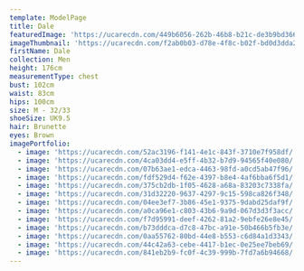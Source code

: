 ```yaml
---
template: ModelPage
title: Dale
featuredImage: 'https://ucarecdn.com/449b6056-262b-46b8-b21c-de3b9bd366e9/'
imageThumbnail: 'https://ucarecdn.com/f2ab0b03-d78e-4f8c-b02f-bd0d3dda2add/'
firstName: Dale
collection: Men
height: 176cm
measurementType: chest
bust: 102cm
waist: 83cm
hips: 100cm
size: M - 32/33
shoeSize: UK9.5
hair: Brunette
eyes: Brown
imagePortfolio:
  - image: 'https://ucarecdn.com/52ac3196-f141-4e1c-843f-3710e7f958df/'
  - image: 'https://ucarecdn.com/4ca03dd4-e5ff-4b32-b7d9-94565f40e080/'
  - image: 'https://ucarecdn.com/07b63ae1-edca-4463-98fd-a0cd5ab47f96/'
  - image: 'https://ucarecdn.com/fdf529d4-f62e-4397-b8e4-4af6bba6f5d1/'
  - image: 'https://ucarecdn.com/375cb2db-1f05-4628-a68a-83203c7338fa/'
  - image: 'https://ucarecdn.com/31d32220-9637-4297-9c15-598ca826f348/'
  - image: 'https://ucarecdn.com/04ee3ef7-3b86-45e1-9375-9dabd25daf9f/'
  - image: 'https://ucarecdn.com/a0ca96e1-c803-43b6-9a9d-067d3d3f3acc/'
  - image: 'https://ucarecdn.com/f7d95991-deef-4262-81a2-9ebfe26e8e45/'
  - image: 'https://ucarecdn.com/b73dddca-d7c8-47bc-a91e-50b466b5fb3e/'
  - image: 'https://ucarecdn.com/0aa55762-80bd-44e8-b553-c6d84a1d3343/'
  - image: 'https://ucarecdn.com/44c42a63-cebe-4417-b1ec-0e25ee7beb69/'
  - image: 'https://ucarecdn.com/841eb2b9-fc0f-4c39-999b-7fd7a6b94668/'
---
```



